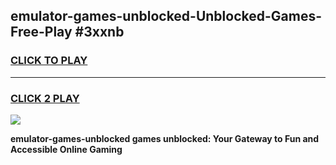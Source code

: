 
## emulator-games-unblocked-Unblocked-Games-Free-Play #3xxnb
<h3>
<a href="https://us.freeplayer.one?title=emulator-games-unblocked&ref=9M">CLICK TO PLAY</a></h3>
<hr>

<h3>
<a href="https://us.freeplayer.one?title=emulator-games-unblocked&ref=9M">CLICK 2 PLAY</a>
  
</h3>

<a href="https://us.freeplayer.one?title=emulator-games-unblocked&ref=9M"><img src="https://clearcache.store/games.png"></a>


**emulator-games-unblocked games unblocked: Your Gateway to Fun and Accessible Online Gaming**
